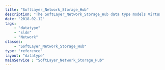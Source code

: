 ```yaml
---
title: "SoftLayer_Network_Storage_Hub"
description: "The SoftLayer_Network_Storage_Hub data type models Virtual Server type Storage storage offerings. "
date: "2018-02-12"
tags:
    - "datatype"
    - "sldn"
    - "Network"
classes:
    - "SoftLayer_Network_Storage_Hub"
type: "reference"
layout: "datatype"
mainService : "SoftLayer_Network_Storage_Hub"
---
```


